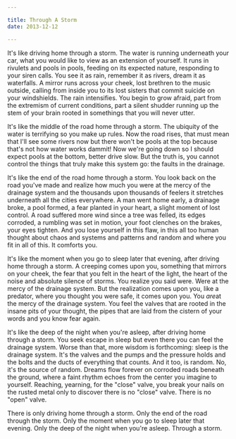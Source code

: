 ```yaml
---

title: Through A Storm 
date: 2013-12-12

---
```




It's like driving home through a storm. The water is running underneath your car, what you would like to view as an extension of yourself. It runs in rivulets and pools in pools, feeding on its expected nature, responding to your siren calls. You see it as rain, remember it as rivers, dream it as waterfalls. A mirror runs across your cheek, lost brethren to the music outside, calling from inside you to its lost sisters that commit suicide on your windshields. The rain intensifies. You begin to grow afraid, part from the extremism of current conditions, part a silent shudder running up the stem of your brain rooted in somethings that you will never utter.

It's like the middle of the road home through a storm. The ubiquity of the water is terrifying so you make up rules. Now the road rises, that must mean that I'll see some rivers now but there won't be pools at the top because that's not how water works dammit! Now we're going down so I should expect pools at the bottom, better drive slow. But the truth is, you cannot control the things that truly make this system go: the faults in the drainage.

It's like the end of the road home through a storm. You look back on the road you've made and realize how much you were at the mercy of the drainage system and the thousands upon thousands of feelers it stretches underneath all the cities everywhere. A man went home early, a drainage broke, a pool formed, a fear planted in your heart, a slight moment of lost control. A road suffered more wind since a tree was felled, its edges corroded, a rumbling was set in motion, your foot clenches on the brakes, your eyes tighten. And you lose yourself in this flaw, in this all too human thought about chaos and systems and patterns and random and where you fit in all of this. It comforts you.

It's like the moment when you go to sleep later that evening, after driving home through a storm. A creeping comes upon you, something that mirrors on your cheek, the fear that you felt in the heart of the light, the heart of the noise and absolute silence of storms. You realize you said were. Were at the mercy of the drainage system. But the realization comes upon you, like a predator, where you thought you were safe, it comes upon you. You *are*at the mercy of the drainage system. You feel the valves that are rooted in the insane pits of your thought, the pipes that are laid from the cistern of your words and you know fear again.

It's like the deep of the night when you're asleep, after driving home through a storm. You seek escape in sleep but even there you can feel the drainage system. Worse than that, more wisdom is forthcoming: sleep is the drainage system. It's the valves and the pumps and the pressure holds and the bolts and the ducts of everything that counts. And it too, is random. No, it's the source of random. Dreams flow forever on corroded roads beneath the ground, where a faint rhythm echoes from the center you imagine to yourself. Reaching, yearning, for the "close" valve, you break your nails on the rusted metal only to discover there is no "close" valve. There is no "open" valve.

There is only driving home through a storm. Only the end of the road through the storm. Only the moment when you go to sleep later that evening. Only the deep of the night when you're asleep. Through a storm.